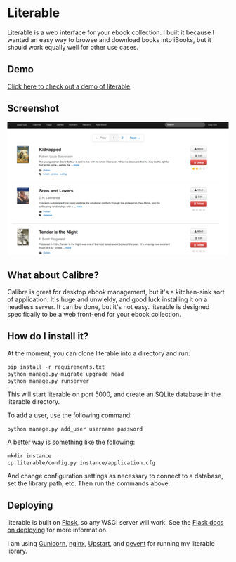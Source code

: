 # Literable

Literable is a web interface for your ebook collection. I built it because I wanted an easy way to browse and download books into iBooks, but it should work equally well for other use cases.

## Demo
[Click here to check out a demo of literable](http://demo.literable.co).

## Screenshot

![literable screenshot](/demo/screenshot.png "Oooh, pretty...")

## What about Calibre?

Calibre is great for desktop ebook management, but it's a kitchen-sink sort of application. It's huge and unwieldy, and good luck installing it on a headless server. It can be done, but it's not easy. literable is designed specifically to be a web front-end for your ebook collection.

## How do I install it?
At the moment, you can clone literable into a directory and run:

    pip install -r requirements.txt
    python manage.py migrate upgrade head
    python manage.py runserver

This will start literable on port 5000, and create an SQLite database in the literable directory.

To add a user, use the following command:

    python manage.py add_user username password

A better way is something like the following:

    mkdir instance
    cp literable/config.py instance/application.cfg
    
And change configuration settings as necessary to connect to a database, set the library path, etc. Then run the commands above.

## Deploying

literable is built on [Flask](http://flask.pocoo.org/), so any WSGI server will work. See the [Flask docs on deploying](http://flask.pocoo.org/docs/deploying/) for more information.

I am using [Gunicorn](http://gunicorn.org/), [nginx](http://nginx.org/en/), [Upstart](http://upstart.ubuntu.com/), and [gevent](http://www.gevent.org/) for running my literable library.
